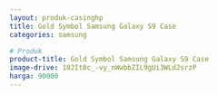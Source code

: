 ```yaml
---
layout: produk-casinghp
title: Gold Symbol Samsung Galaxy S9 Case
categories: samsung

# Produk
product-title: Gold Symbol Samsung Galaxy S9 Case
image-drive: 182It8c_-vy_nWwbbZIL9gUi3WLd2srzP
harga: 90000
---
```

